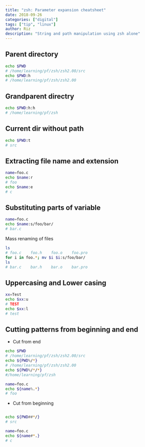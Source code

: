 ```yaml
---
title: "zsh: Parameter expansion cheatsheet"
date: 2018-09-26
categories: ["digital"]
tags: ["tip", "linux"]
author: Riz
description: "String and path manipulation using zsh alone"
---
```


## Parent directory
```bash
echo $PWD
# /home/learning/pf/zsh/zsh2.00/src
echo $PWD:h
# /home/learning/pf/zsh/zsh2.00
```
## Grandparent directry
```bash
echo $PWD:h:h
# /home/learning/pf/zsh
```
## Current dir without path
```bash
echo $PWD:t
# src
```
## Extracting file name and extension
```bash
name=foo.c
echo $name:r
# foo
echo $name:e
# c
```

## Substituting parts of variable
```bash
name=foo.c
echo $name:s/foo/bar/ 
# bar.c

```

Mass renaming of files
```bash
ls
# foo.c    foo.h    foo.o    foo.pro
for i in foo.*; mv $i $i:s/foo/bar/
ls
# bar.c    bar.h    bar.o    bar.pro

```

## Uppercasing and Lower casing
```bash
xx=Test
echo $xx:u
# TEST
echo $xx:l
# test
```

## Cutting patterns from beginning and end

- Cut from end
```bash
echo $PWD
# /home/learning/pf/zsh/zsh2.00/src
echo ${PWD%/*}
# /home/learning/pf/zsh/zsh2.00
echo ${PWD%/*/*}
#/home/learning/pf/zsh

name=foo.c
echo ${name%.*}
# foo
```
- Cut from beginning
```bash

echo ${PWD##*/}
# src

name=foo.c
echo ${name#*.}
# c
```


